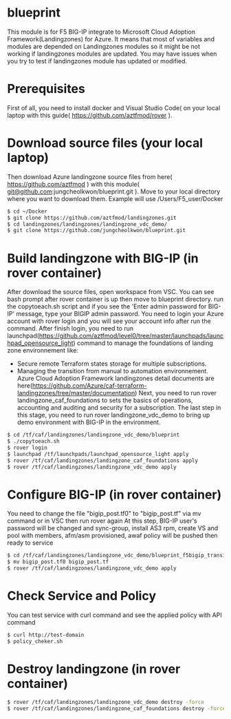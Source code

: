 # blueprint
This module is for F5 BIG-IP integrate to Microsoft Cloud Adoption Framework(Landingzones) for Azure.
It means that most of variables and modules are depended on Landingzones modules so it might be not working if landingzones modules are updated.
You may have issues when you try to test if landingzones module has updated or modified.

# Prerequisites
First of all, you need to install docker and Visual Studio Code( on your local laptop with this guide( https://github.com/aztfmod/rover ).

# Download source files (your local laptop)
Then download Azure landingzone source files from here( https://github.com/aztfmod ) with this module( git@github.com:jungcheolkwon/blueprint.git ).
Move to your local directory where you want to download them. Example will use /Users/F5_user/Docker

```sh
$ cd ~/Docker
$ git clone https://github.com/aztfmod/landingzones.git
$ cd landingzones/landingzones/landingzone_vdc_demo/
$ git clone https://github.com/jungcheolkwon/blueprint.git
```

# Build landingzone with BIG-IP (in rover container)
After download the source files, open workspace from VSC.
You can see bash prompt after rover container is up then move to blueprint directory.
run the copytoeach.sh script and if you see the 'Enter admin password for BIG-IP' message, type your BIGIP admin password.
You need to login your Azure account with rover login and you will see your account info after run the command.
After finish login, you need to run launchpad(https://github.com/aztfmod/level0/tree/master/launchpads/launchpad_opensource_light) command to manage the foundations of landing zone environnement like:
 - Secure remote Terraform states storage for multiple subscriptions.
 - Managing the transition from manual to automation environnement.
Azure Cloud Adoption Framework landingzones detail documents are here(https://github.com/Azure/caf-terraform-landingzones/tree/master/documentation)
Next, you need to run rover landingzone_caf_foundations to  sets the basics of operations, accounting and auditing and security for a subscription.
The last step in this stage, you need to run rover landingzone_vdc_demo to bring up demo environment with BIG-IP in the environment.


```sh
$ cd /tf/caf/landingzones/landingzone_vdc_demo/blueprint
$ ./copytoeach.sh
$ rover login
$ launchpad /tf/launchpads/launchpad_opensource_light apply 
$ rover /tf/caf/landingzones/landingzone_caf_foundations apply
$ rover /tf/caf/landingzones/landingzone_vdc_demo apply
```

# Configure BIG-IP (in rover container)
You need to change the file "bigip_post.tf0" to "bigip_post.tf" via mv command or in VSC then run rover again
At this step, BIG-IP user's password will be changed and sync-group, install AS3 rpm, create VS and pool with members, afm/asm provisioned, awaf policy will be pushed then ready to service

```sh
$ cd /tf/caf/landingzones/landingzone_vdc_demo/blueprint_f5bigip_transit/scripts
$ mv bigip_post.tf0 bigip_post.tf
$ rover /tf/caf/landingzones/landingzone_vdc_demo apply
```

# Check Service and Policy
You can test service with curl command and see the applied policy with API command

```sh
$ curl http://test-domain
$ policy_cheker.sh

```

# Destroy landingzone (in rover container)
```sh
$ rover /tf/caf/landingzones/landingzone_vdc_demo destroy -force
$ rover /tf/caf/landingzones/landingzone_caf_foundations destroy -force
```

